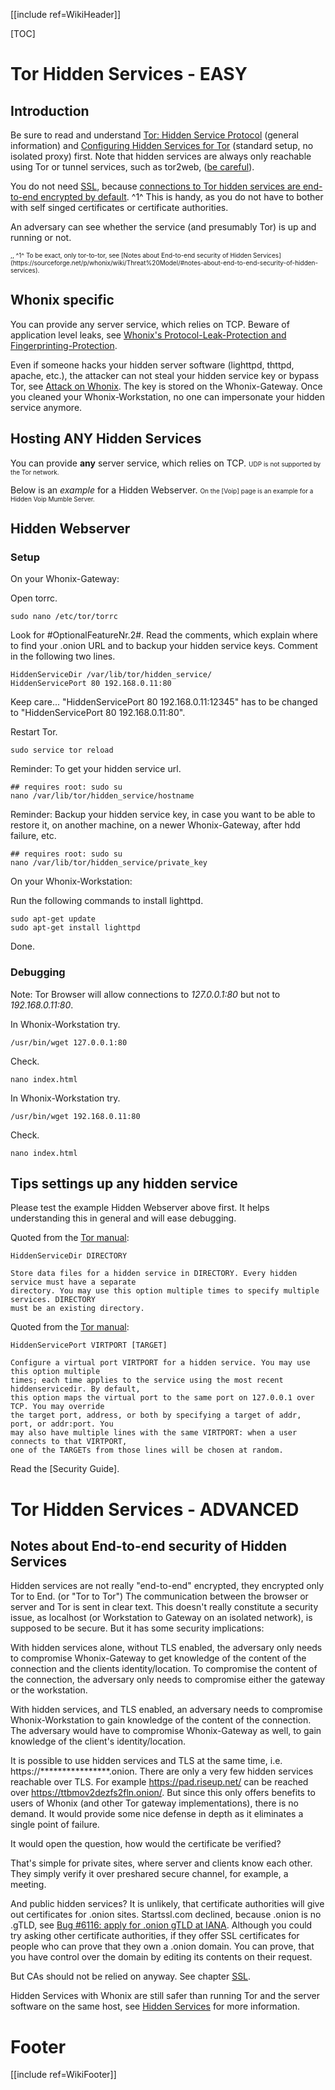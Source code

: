 [[include ref=WikiHeader]]

[TOC]

# Tor Hidden Services - EASY
## Introduction
Be sure to read and understand [Tor: Hidden Service Protocol](https://www.torproject.org/docs/hidden-services.html.en) (general information) and [Configuring Hidden Services for Tor](https://www.torproject.org/docs/tor-hidden-service.html.en) (standard setup, no isolated proxy) first. Note that hidden services are always only reachable using Tor or tunnel services, such as tor2web, ([be careful](https://trac.torproject.org/projects/tor/wiki/doc/tor2web)).

You do not need [SSL](https://en.wikipedia.org/wiki/Secure_Sockets_Layer), because [connections to Tor hidden services are end-to-end encrypted by default](http://www.quora.com/Is-there-an-SSL-equivalent-for-Tor-Hidden-Services). ^1^ This is handy, as you do not have to bother with self singed certificates or certificate authorities.

An adversary can see whether the service (and presumably Tor) is up and running or not.

<font size="-3">
,,
^1^ To be exact, only tor-to-tor, see [Notes about End-to-end security of Hidden Services](https://sourceforge.net/p/whonix/wiki/Threat%20Model/#notes-about-end-to-end-security-of-hidden-services).
</font>

## Whonix specific ##
You can provide any server service, which relies on TCP. Beware of application level leaks, see [Whonix's Protocol-Leak-Protection and Fingerprinting-Protection](https://sourceforge.net/p/whonix/wiki/Whonix%27s%20Protocol-Leak-Protection%20and%20Fingerprinting-Protection/).

Even if someone hacks your hidden server software (lighttpd, thttpd, apache, etc.), the attacker can not steal your hidden service key or bypass Tor, see [Attack on Whonix](https://sourceforge.net/p/whonix/wiki/Comparison%20with%20Others/#attacks). The key is stored on the Whonix-Gateway. Once you cleaned your Whonix-Workstation, no one can impersonate your hidden service anymore.

## Hosting ANY Hidden Services ##
You can provide **any** server service, which relies on TCP. <font size="-3">UDP is not supported by the Tor network.</font>

Below is an *example* for a Hidden Webserver. <font size="-3">On the [Voip] page is an example for a Hidden Voip Mumble Server.</font>

## Hidden Webserver ##
### Setup ###
On your Whonix-Gateway:

Open torrc.

    sudo nano /etc/tor/torrc

Look for #OptionalFeatureNr.2#. Read the comments, which explain where to find your .onion URL and to backup your hidden service keys. Comment in the following two lines.

    HiddenServiceDir /var/lib/tor/hidden_service/
    HiddenServicePort 80 192.168.0.11:80

Keep care... "HiddenServicePort 80 192.168.0.11:12345" has to be changed to "HiddenServicePort 80 192.168.0.11:80".

Restart Tor.

    sudo service tor reload

Reminder: To get your hidden service url. 

    ## requires root: sudo su
    nano /var/lib/tor/hidden_service/hostname

Reminder: Backup your hidden service key, in case you want to be able to restore it, on another machine, on a newer Whonix-Gateway, after hdd failure, etc.

    ## requires root: sudo su
    nano /var/lib/tor/hidden_service/private_key

On your Whonix-Workstation:

Run the following commands to install lighttpd.

    sudo apt-get update
    sudo apt-get install lighttpd

Done.

### Debugging ###
Note: Tor Browser will allow connections to *127.0.0.1:80* but not to *192.168.0.11:80*.

In Whonix-Workstation try.

    /usr/bin/wget 127.0.0.1:80

Check.

    nano index.html

In Whonix-Workstation try.

    /usr/bin/wget 192.168.0.11:80

Check.

    nano index.html

## Tips settings up any hidden service ##
Please test the example Hidden Webserver above first. It helps understanding this in general and will ease debugging.

Quoted from the [Tor manual](https://www.torproject.org/docs/tor-manual.html.en):

    HiddenServiceDir DIRECTORY

    Store data files for a hidden service in DIRECTORY. Every hidden service must have a separate
    directory. You may use this option multiple times to specify multiple services. DIRECTORY
    must be an existing directory.

Quoted from the [Tor manual](https://www.torproject.org/docs/tor-manual.html.en):

    HiddenServicePort VIRTPORT [TARGET]

    Configure a virtual port VIRTPORT for a hidden service. You may use this option multiple
    times; each time applies to the service using the most recent hiddenservicedir. By default,
    this option maps the virtual port to the same port on 127.0.0.1 over TCP. You may override
    the target port, address, or both by specifying a target of addr, port, or addr:port. You
    may also have multiple lines with the same VIRTPORT: when a user connects to that VIRTPORT,
    one of the TARGETs from those lines will be chosen at random.

Read the [Security Guide].

# Tor Hidden Services - ADVANCED 
## Notes about End-to-end security of Hidden Services ##
Hidden services are not really "end-to-end" encrypted, they encrypted only Tor to End. (or "Tor to Tor") The communication between the browser or server and Tor is sent in clear text. This doesn't really constitute a security issue, as localhost (or Workstation to Gateway on an isolated network), is supposed to be secure. But it has some security implications:

With hidden services alone, without TLS enabled, the adversary only needs to compromise Whonix-Gateway to get knowledge of the content of the connection and the clients identity/location. To compromise the content of the connection, the adversary only needs to compromise either the gateway or the workstation.

With hidden services, and TLS enabled, an adversary needs to compromise Whonix-Workstation to gain knowledge of the content of the connection. The adversary would have to compromise Whonix-Gateway as well, to gain knowledge of the client's identity/location.

It is possible to use hidden services and TLS at the same time, i.e. https://****************.onion. There are only a very few hidden services reachable over TLS. For example https://pad.riseup.net/ can be reached over https://ttbmov2dezfs2fln.onion/. But since this only offers benefits to users of Whonix (and other Tor gateway implementations), there is no demand. It would provide some nice defense in depth as it eliminates a single point of failure.

It would open the question, how would the certificate be verified?

That's simple for private sites, where server and clients know each other. They simply verify it over preshared secure channel, for example, a meeting.

And public hidden services? It is unlikely, that certificate authorities will give out certificates for .onion sites. Startssl.com declined, because .onion is no .gTLD, see [Bug #6116: apply for .onion gTLD at IANA](https://trac.torproject.org/projects/tor/ticket/6116). Although you could try asking other certificate authorities, if they offer SSL certificates for people who can prove that they own a .onion domain. You can prove, that you have control over the domain by editing its contents on their request.

But CAs should not be relied on anyway. See chapter [SSL](https://sourceforge.net/p/whonix/wiki/Security/#ssl).

Hidden Services with Whonix are still safer than running Tor and the server software on the same host, see [Hidden Services](https://sourceforge.net/p/whonix/wiki/Security/#hidden-services) for more information.

# Footer #
[[include ref=WikiFooter]]